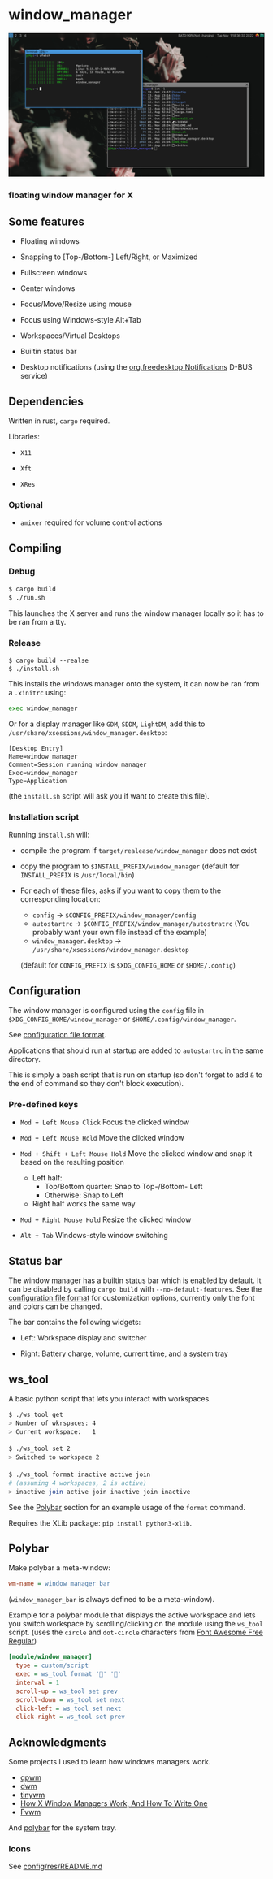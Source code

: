 # window_manager

![window_manager](./doc/screenshot.png)

### floating window manager for X

## Some features

- Floating windows

- Snapping to [Top-/Bottom-] Left/Right, or Maximized

- Fullscreen windows

- Center windows

- Focus/Move/Resize using mouse

- Focus using Windows-style Alt+Tab

- Workspaces/Virtual Desktops

- Builtin status bar

- Desktop notifications (using the [org.freedesktop.Notifications](https://specifications.freedesktop.org/notification-spec/notification-spec-latest.html) D-BUS service)

## Dependencies

Written in rust, `cargo` required.

Libraries:

- `X11`

- `Xft`

- `XRes`

### Optional

- `amixer` required for volume control actions

## Compiling

### Debug

```sh
$ cargo build
$ ./run.sh
```

This launches the X server and runs the window manager locally so it has to be ran from a tty.

### Release

```
$ cargo build --realse
$ ./install.sh
```

This installs the windows manager onto the system, it can now be ran from a `.xinitrc` using:

```sh
exec window_manager
```

Or for a display manager like `GDM`, `SDDM`, `LightDM`, add this to `/usr/share/xsessions/window_manager.desktop`:

```desktop
[Desktop Entry]
Name=window_manager
Comment=Session running window_manager
Exec=window_manager
Type=Application
```

(the `install.sh` script will ask you if want to create this file).

### Installation script

Running `install.sh` will:

- compile the program if `target/realease/window_manager` does not exist

- copy the program to `$INSTALL_PREFIX/window_manager` (default for `INSTALL_PREFIX` is `/usr/local/bin`)

- For each of these files, asks if you want to copy them to the corresponding location:
  - `config` -> `$CONFIG_PREFIX/window_manager/config`
  - `autostartrc` -> `$CONFIG_PREFIX/window_manager/autostratrc` (You probably want your own file instead of the example)
  - `window_manager.desktop` -> `/usr/share/xsessions/window_manager.desktop`

  (default for `CONFIG_PREFIX` is `$XDG_CONFIG_HOME` or `$HOME/.config`)

## Configuration

The window manager is configured using the `config` file in `$XDG_CONFIG_HOME/window_manager` or `$HOME/.config/window_manager`.

See [configuration file format](./doc/CONFIG.md).

Applications that should run at startup are added to `autostartrc` in the same directory.

This is simply a bash script that is run on startup (so don't forget to add `&` to the end of command so they don't block execution).

### Pre-defined keys

- `Mod + Left Mouse Click` Focus the clicked window

- `Mod + Left Mouse Hold` Move the clicked window

- `Mod + Shift + Left Mouse Hold` Move the clicked window and snap it based on the resulting position
  - Left half:
    - Top/Bottom quarter: Snap to Top-/Bottom- Left
    - Otherwise: Snap to Left
  - Right half works the same way

- `Mod + Right Mouse Hold` Resize the clicked window

- `Alt + Tab` Windows-style window switching

## Status bar

The window manager has a builtin status bar which is enabled by default.
It can be disabled by calling `cargo build` with `--no-default-features`.
See the [configuration file format](./doc/CONFIG.md) for customization options,
currently only the font and colors can be changed.

The bar contains the following widgets:

 - Left: Workspace display and switcher

 - Right: Battery charge, volume, current time, and a system tray

## ws_tool

A basic python script that lets you interact with workspaces.

```sh
$ ./ws_tool get
> Number of wkrspaces: 4
> Current workspace:   1

$ ./ws_tool set 2
> Switched to workspace 2

$ ./ws_tool format inactive active join
# (assuming 4 workspaces, 2 is active)
> inactive join active join inactive join inactive
```

See the [Polybar](#polybar) section for an example usage of the `format` command.

Requires the XLib package: `pip install python3-xlib`.

## Polybar

Make polybar a meta-window:
```ini
wm-name = window_manager_bar
```
(`window_manager_bar` is always defined to be a meta-window).


Example for a polybar module that displays the active workspace and lets you switch workspace by scrolling/clicking on the module using the `ws_tool` script.
(uses the `circle` and `dot-circle` characters from [Font Awesome Free Regular](https://fontawesome.com/docs/desktop/setup/get-started))

```ini
[module/window_manager]
  type = custom/script
  exec = ws_tool format '' ''
  interval = 1
  scroll-up = ws_tool set prev
  scroll-down = ws_tool set next
  click-left = ws_tool set next
  click-right = ws_tool set prev
```

## Acknowledgments

Some projects I used to learn how windows managers work.

- [qpwm](https://github.com/ssleert/qpwm/)
- [dwm](https://dwm.suckless.org/)
- [tinywm](https://github.com/mackstann/tinywm)
- [How X Window Managers Work, And How To Write One](https://jichu4n.com/posts/how-x-window-managers-work-and-how-to-write-one-part-i/)
- [Fvwm](https://www.fvwm.org/)

And [polybar](https://github.com/polybar/polybar) for the system tray.

### Icons

See [config/res/README.md](./config/res/README.md)

